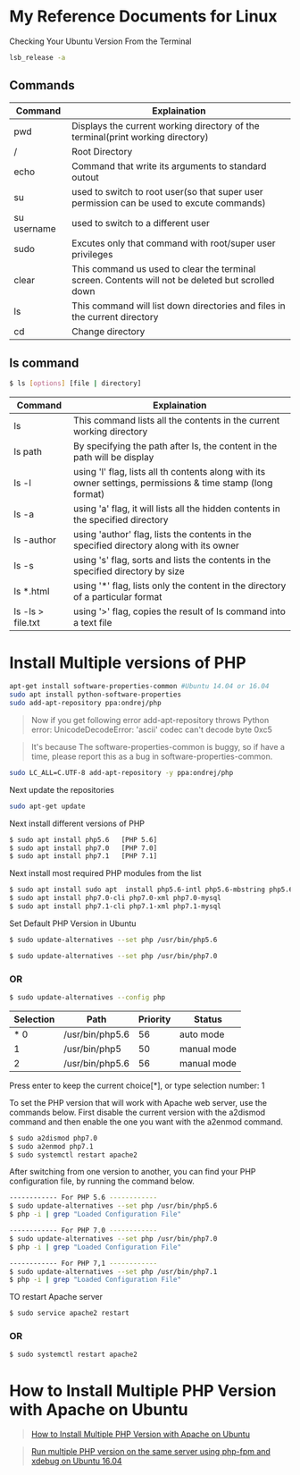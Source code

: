 # My Reference Documents for Linux
Checking Your Ubuntu Version From the Terminal

```bash
lsb_release -a
```
## Commands

|Command | Explaination |
| --- | ---|
|pwd|Displays the current working directory of the terminal(print working directory)|
|/|Root Directory|
|echo|Command that write its arguments to standard outout|
|su|used to switch to root user(so that super user permission can be used to excute commands)|
|su username|used to switch to a different user|
|sudo|Excutes only that command with root/super user privileges|
|clear| This command us used to clear the terminal screen. Contents will not be deleted but scrolled down|
|ls|This command will list down directories and files in the current directory|
|cd|Change directory|


## ls command
```bash
$ ls [options] [file | directory]
```

|Command | Explaination |
| --- | ---|
|ls|This command lists all the contents in the current working directory|
|ls path|By specifying the path after ls, the content in the path will be display|
|ls -l|using 'l' flag, lists all th contents along with its owner settings, permissions & time stamp (long format)|
|ls -a|using 'a' flag, it will lists all the hidden contents in the specified directory|
|ls -author|using 'author' flag, lists the contents in the specified directory along with its owner|
|ls -s|using 's' flag, sorts and lists the contents in the specified directory by size|
|ls *.html|using '*' flag, lists only the content in the directory of a particular format|
|ls -ls > file.txt| using '>' flag, copies the result of ls command into a text file|



# Install Multiple versions of PHP

```bash
apt-get install software-properties-common #Ubuntu 14.04 or 16.04
sudo apt install python-software-properties
sudo add-apt-repository ppa:ondrej/php
```
> Now if you get following error add-apt-repository throws Python error: UnicodeDecodeError: 'ascii' codec can't decode byte 0xc5

> It's because The software-properties-common is buggy, so if have a time, please report this as a bug in software-properties-common.

```bash
sudo LC_ALL=C.UTF-8 add-apt-repository -y ppa:ondrej/php
```



Next update the repositories
```bash
sudo apt-get update
```
Next install different versions of PHP

```bash
$ sudo apt install php5.6   [PHP 5.6]
$ sudo apt install php7.0   [PHP 7.0]
$ sudo apt install php7.1   [PHP 7.1]
```
Next install most required PHP modules from the list
```bash
$ sudo apt install sudo apt  install php5.6-intl php5.6-mbstring php5.6-cli php5.6-xml php5.6-mysql php5.6-cgi php5.6-gd php5.6-json php5.6-ldap php5.6-mcrypt php5.6-odbc php5.6-sqlite3 
$ sudo apt install php7.0-cli php7.0-xml php7.0-mysql 
$ sudo apt install php7.1-cli php7.1-xml php7.1-mysql 
```
Set Default PHP Version in Ubuntu
```bash
$ sudo update-alternatives --set php /usr/bin/php5.6
```

```bash
$ sudo update-alternatives --set php /usr/bin/php7.0
```
### OR

```bash
$ sudo update-alternatives --config php
```
| Selection   | Path       |      Priority  | Status |
| ---         | ---        |   ---          | ---    |
|* 0          |  /usr/bin/php5.6 |  56     |   auto mode  |
|  1          |  /usr/bin/php5   |  50     |   manual mode|
|  2          | /usr/bin/php5.6  | 56      | manual mode  |
  
  Press enter to keep the current choice[*], or type selection number: 1
  
  To set the PHP version that will work with Apache web server, use the commands below. First disable the current version with the a2dismod command and then enable the one you want with the a2enmod command.
```bash
$ sudo a2dismod php7.0
$ sudo a2enmod php7.1
$ sudo systemctl restart apache2
```
 After switching from one version to another, you can find your PHP configuration file, by running the command below.
 ```bash
 ------------ For PHP 5.6 ------------
$ sudo update-alternatives --set php /usr/bin/php5.6
$ php -i | grep "Loaded Configuration File"

------------ For PHP 7.0 ------------
$ sudo update-alternatives --set php /usr/bin/php7.0
$ php -i | grep "Loaded Configuration File"

------------ For PHP 7,1 ------------
$ sudo update-alternatives --set php /usr/bin/php7.1
$ php -i | grep "Loaded Configuration File"
 ```
 
 TO restart Apache server
 ```bash
 $ sudo service apache2 restart
 ```
 ### OR
  ```bash
 $ sudo systemctl restart apache2
 ```
 # How to Install Multiple PHP Version with Apache on Ubuntu
> [How to Install Multiple PHP Version with Apache on Ubuntu](https://tecadmin.net/install-multiple-php-version-apache-ubuntu/)

> [Run multiple PHP version on the same server using php-fpm and xdebug on Ubuntu 16.04](https://medium.com/@sbuckpesch/run-multiple-php-version-on-the-same-server-using-php-fpm-and-xdebug-on-ubuntu-16-04-6a84f5b7d7ce)
